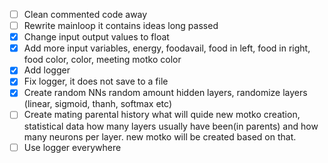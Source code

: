 - [ ] Clean commented code away
- [ ] Rewrite mainloop it contains ideas long passed
- [x] Change input output values to float
- [x] Add more input variables, energy, foodavail, food in left, food in right, food color, color, meeting motko color
- [x] Add logger
- [x] Fix logger, it does not save to a file
- [x] Create random NNs random amount hidden layers, randomize layers (linear, sigmoid, thanh, softmax etc)
- [ ] Create mating parental history what will quide new motko creation, statistical data how many layers usually have been(in parents) and how many neurons per layer.
      new motko will be created based on that.
- [ ] Use logger everywhere